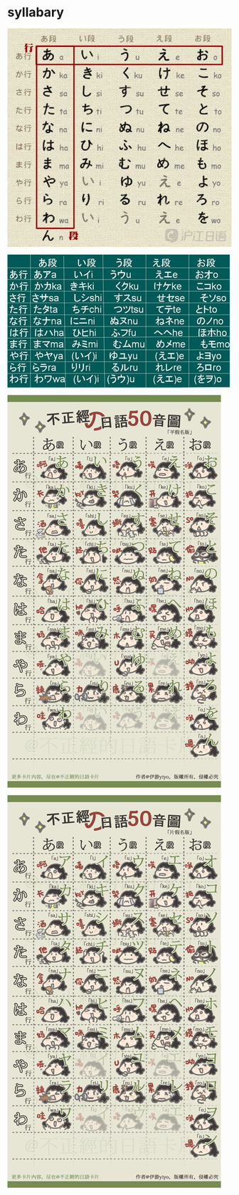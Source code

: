 # syllabary

![](images/fifty_pingjia_papter.jpg)

![](images/fifty_ping_jia_blackboard.jpg)

![](images/fifty_pingjia_abnormal.jpg)

![](images/fifty_pianjia_abnormal.jpg)



